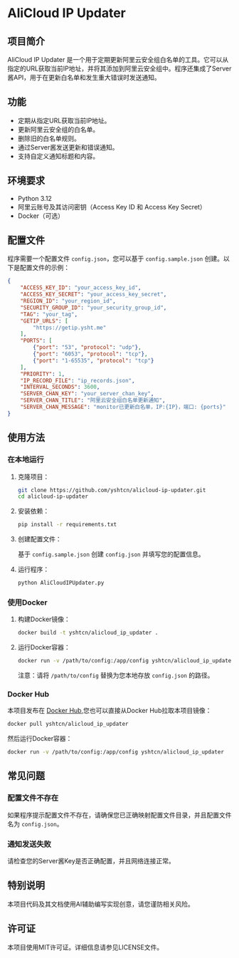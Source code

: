 
# AliCloud IP Updater

## 项目简介

AliCloud IP Updater 是一个用于定期更新阿里云安全组白名单的工具。它可以从指定的URL获取当前IP地址，并将其添加到阿里云安全组中。程序还集成了Server酱API，用于在更新白名单和发生重大错误时发送通知。

## 功能

- 定期从指定URL获取当前IP地址。
- 更新阿里云安全组的白名单。
- 删除旧的白名单规则。
- 通过Server酱发送更新和错误通知。
- 支持自定义通知标题和内容。

## 环境要求

- Python 3.12
- 阿里云账号及其访问密钥（Access Key ID 和 Access Key Secret）
- Docker（可选）

## 配置文件

程序需要一个配置文件 `config.json`，您可以基于 `config.sample.json` 创建。以下是配置文件的示例：

```json
{
    "ACCESS_KEY_ID": "your_access_key_id",
    "ACCESS_KEY_SECRET": "your_access_key_secret",
    "REGION_ID": "your_region_id",
    "SECURITY_GROUP_ID": "your_security_group_id",
    "TAG": "your_tag",
    "GETIP_URLS": [
        "https://getip.ysht.me"
    ],
    "PORTS": [
        {"port": "53", "protocol": "udp"},
        {"port": "6053", "protocol": "tcp"},
        {"port": "1-65535", "protocol": "tcp"}
    ],
    "PRIORITY": 1,
    "IP_RECORD_FILE": "ip_records.json",
    "INTERVAL_SECONDS": 3600,
    "SERVER_CHAN_KEY": "your_server_chan_key",
    "SERVER_CHAN_TITLE": "阿里云安全组白名单更新通知",
    "SERVER_CHAN_MESSAGE": "monitor已更新白名单，IP:{IP}，端口: {ports}"
}
```

## 使用方法

### 在本地运行

1. 克隆项目：

    ```bash
    git clone https://github.com/yshtcn/alicloud-ip-updater.git
    cd alicloud-ip-updater
    ```

2. 安装依赖：

    ```bash
    pip install -r requirements.txt
    ```

3. 创建配置文件：

    基于 `config.sample.json` 创建 `config.json` 并填写您的配置信息。

4. 运行程序：

    ```bash
    python AliCloudIPUpdater.py
    ```

### 使用Docker

1. 构建Docker镜像：

    ```bash
    docker build -t yshtcn/alicloud_ip_updater .
    ```

2. 运行Docker容器：

    ```bash
    docker run -v /path/to/config:/app/config yshtcn/alicloud_ip_updater
    ```

    注意：请将 `/path/to/config` 替换为您本地存放 `config.json` 的路径。

### Docker Hub

本项目发布在 [Docker Hub](https://hub.docker.com/r/yshtcn/alicloud_ip_updater),您也可以直接从Docker Hub拉取本项目镜像：

```bash
docker pull yshtcn/alicloud_ip_updater
```

然后运行Docker容器：

```bash
docker run -v /path/to/config:/app/config yshtcn/alicloud_ip_updater
```

## 常见问题

### 配置文件不存在

如果程序提示配置文件不存在，请确保您已正确映射配置文件目录，并且配置文件名为 `config.json`。

### 通知发送失败

请检查您的Server酱Key是否正确配置，并且网络连接正常。

## 特别说明

本项目代码及其文档使用AI辅助编写实现创意，请您谨防相关风险。

## 许可证

本项目使用MIT许可证。详细信息请参见LICENSE文件。





